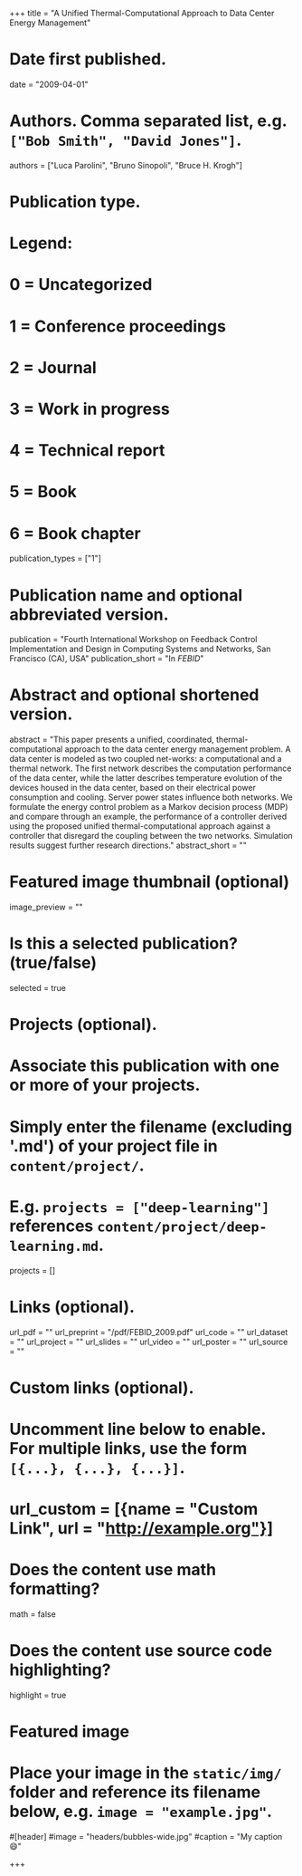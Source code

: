 +++
title = "A Unified Thermal-Computational Approach to Data Center Energy Management"

# Date first published.
date = "2009-04-01"

# Authors. Comma separated list, e.g. `["Bob Smith", "David Jones"]`.
authors = ["Luca Parolini", "Bruno Sinopoli", "Bruce H. Krogh"]

# Publication type.
# Legend:
# 0 = Uncategorized
# 1 = Conference proceedings
# 2 = Journal
# 3 = Work in progress
# 4 = Technical report
# 5 = Book
# 6 = Book chapter
publication_types = ["1"]

# Publication name and optional abbreviated version.
publication = "Fourth International Workshop on Feedback Control Implementation and Design in Computing Systems and Networks, San Francisco (CA), USA"
publication_short = "In *FEBID*"

# Abstract and optional shortened version.
abstract = "This paper presents a unified, coordinated, thermal-computational approach to the data center energy management problem. A data center is modeled as two coupled net-works: a computational and a thermal network. The first network describes the computation performance of the data center, while the latter describes temperature evolution of the devices housed in the data center, based on their electrical power consumption and cooling. Server power states influence both networks. We formulate the energy control problem as a Markov decision process (MDP) and compare through an example, the performance of a controller derived using the proposed unified thermal-computational approach against a controller that disregard the coupling between the two networks. Simulation results suggest further research directions."
abstract_short = ""

# Featured image thumbnail (optional)
image_preview = ""

# Is this a selected publication? (true/false)
selected = true

# Projects (optional).
#   Associate this publication with one or more of your projects.
#   Simply enter the filename (excluding '.md') of your project file in `content/project/`.
#   E.g. `projects = ["deep-learning"]` references `content/project/deep-learning.md`.
projects = []

# Links (optional).
url_pdf = ""
url_preprint = "/pdf/FEBID_2009.pdf"
url_code = ""
url_dataset = ""
url_project = ""
url_slides = ""
url_video = ""
url_poster = ""
url_source = ""

# Custom links (optional).
#   Uncomment line below to enable. For multiple links, use the form `[{...}, {...}, {...}]`.
# url_custom = [{name = "Custom Link", url = "http://example.org"}]

# Does the content use math formatting?
math = false

# Does the content use source code highlighting?
highlight = true

# Featured image
# Place your image in the `static/img/` folder and reference its filename below, e.g. `image = "example.jpg"`.
#[header]
#image = "headers/bubbles-wide.jpg"
#caption = "My caption 😄"

+++
